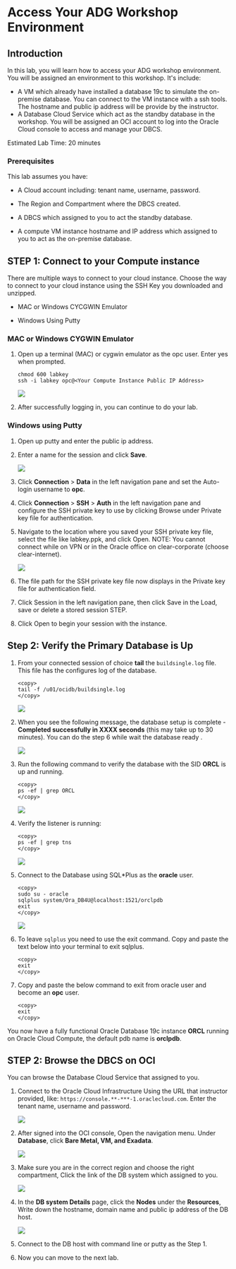 # Access Your ADG Workshop Environment

## Introduction
In this lab, you will learn how to access your ADG workshop environment. You will be assigned an environment to this workshop. It's include:

- A VM which already have installed a database 19c to simulate the on-premise database. You can connect to the VM instance with a ssh tools. The hostname and public ip address will be provide by the instructor.
- A Database Cloud Service which act as the standby database in the workshop. You will be assigned an OCI account to log into the Oracle Cloud console to access and manage your DBCS.

Estimated Lab Time: 20 minutes

### Prerequisites

This lab assumes you have:
- A Cloud account including: tenant name, username, password.

- The Region and Compartment where the DBCS created.

- A DBCS which assigned to you to act the standby database.

- A compute VM instance hostname and IP address which assigned to you to act as the on-premise database.

  

## **STEP 1**: Connect to your Compute instance

There are multiple ways to connect to your cloud instance.  Choose the way to connect to your cloud instance using the SSH Key you downloaded and unzipped. 

- MAC or Windows CYCGWIN Emulator

- Windows Using Putty
  
  
### MAC or Windows CYGWIN Emulator
1. Open up a terminal (MAC) or cygwin emulator as the opc user.  Enter yes when prompted.

    ````
    chmod 600 labkey
    ssh -i labkey opc@<Your Compute Instance Public IP Address>
    ````
    ![](./images/ssh-first-time.png " ")

    

4.  After successfully logging in, you can continue to do your lab.

### Windows using Putty

1.  Open up putty and enter the public ip address.

2.  Enter a name for the session and click **Save**.

    ![](./images/putty-setup.png " ")

3. Click **Connection** > **Data** in the left navigation pane and set the Auto-login username to **opc**.

4. Click **Connection** > **SSH** > **Auth** in the left navigation pane and configure the SSH private key to use by clicking Browse under Private key file for authentication.

5. Navigate to the location where you saved your SSH private key file, select the file like labkey.ppk, and click Open.  NOTE:  You cannot connect while on VPN or in the Oracle office on clear-corporate (choose clear-internet).

    ![](./images/putty-auth.png " ")

6. The file path for the SSH private key file now displays in the Private key file for authentication field.

7. Click Session in the left navigation pane, then click Save in the Load, save or delete a stored session STEP.

8. Click Open to begin your session with the instance.

## Step 2: Verify the Primary Database is Up

1. From your connected session of choice **tail** the `buildsingle.log`  file. This file has the configures log of the database.

   ````
   <copy>
   tail -f /u01/ocidb/buildsingle.log
   </copy>
   ````

   ![](images/tailOfBuildDBInstanceLog.png " ")

2. When you see the following message, the database setup is complete - **Completed successfully in XXXX seconds** (this may take up to 30 minutes). You can do the step 6 while wait the database ready .

   ![](images/tailOfBuildDBInstanceLog_finished.png " ")

3. Run the following command to verify the database with the SID **ORCL** is up and running.

   ````
   <copy>
   ps -ef | grep ORCL
   </copy>
   ````

   ![](images/pseforcl.png " ")

4. Verify the listener is running:

   ````
   <copy>
   ps -ef | grep tns
   </copy>
   ````

   ![](images/pseftns.png " ")

5. Connect to the Database using SQL*Plus as the **oracle** user.

   ````
   <copy>
   sudo su - oracle
   sqlplus system/Ora_DB4U@localhost:1521/orclpdb
   exit
   </copy>
   ````

   ![](images/sqlplus_login_orclpdb.png " ")

6. To leave `sqlplus` you need to use the exit command. Copy and paste the text below into your terminal to exit sqlplus.

   ````
   <copy>
   exit
   </copy>
   ````

7. Copy and paste the below command to exit from oracle user and become an **opc** user.

   ````
   <copy>
   exit
   </copy>
   ````

You now have a fully functional Oracle Database 19c instance **ORCL** running on Oracle Cloud Compute, the default pdb name is **orclpdb**.

## **STEP 2**: Browse the DBCS on OCI

You can browse the Database Cloud Service that assigned to you.
1.  Connect to the Oracle Cloud Infrastructure Using the URL that instructor provided, like: `https://console.**-***-1.oraclecloud.com`. Enter the tenant name, username and password. 
  
    ![](images/image-20200808121527712.png)
    
2.  After signed into the OCI console, Open the navigation menu. Under **Database**, click **Bare Metal, VM, and Exadata**.

    ![](images/image-20200808122124697.png)

3. Make sure you are in the correct region and choose the right compartment, Click the link of the DB system which assigned to you.

    ![](images/image-20200808122618014.png)

4. In the **DB system Details** page, click the **Nodes** under the **Resources**, Write down the hostname, domain name and public ip address of the DB host.

    ![](images/image-20200808122936413.png)

5. Connect to the DB host with command line or putty as the Step 1.

6. Now you can move to the next lab.

